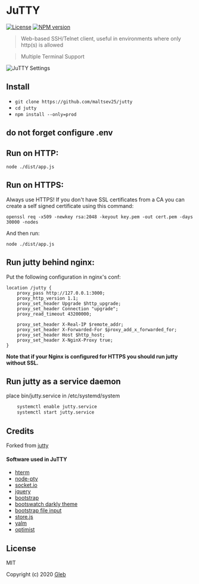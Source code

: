 # JuTTY

[![License][mit-badge]][mit-url]
[![NPM version](https://badge.fury.io/js/jutty.svg)](http://badge.fury.io/js/jutty)

> Web-based SSH/Telnet client, useful in environments where only http(s) is allowed

> Multiple Terminal Support

![JuTTY Settings](/settings.png?raw=true)

## Install

*  `git clone https://github.com/maltsev25/jutty`
*  `cd jutty`
*  `npm install --only=prod`

## do not forget configure .env

## Run on HTTP:

    node ./dist/app.js

## Run on HTTPS:

Always use HTTPS! If you don't have SSL certificates from a CA you can
create a self signed certificate using this command:

  `openssl req -x509 -newkey rsa:2048 -keyout key.pem -out cert.pem -days 30000 -nodes`

And then run:

    node ./dist/app.js

## Run jutty behind nginx:

Put the following configuration in nginx's conf:

    location /jutty {
	    proxy_pass http://127.0.0.1:3000;
	    proxy_http_version 1.1;
	    proxy_set_header Upgrade $http_upgrade;
	    proxy_set_header Connection "upgrade";
	    proxy_read_timeout 43200000;

	    proxy_set_header X-Real-IP $remote_addr;
	    proxy_set_header X-Forwarded-For $proxy_add_x_forwarded_for;
	    proxy_set_header Host $http_host;
	    proxy_set_header X-NginX-Proxy true;
    }

**Note that if your Nginx is configured for HTTPS you should run jutty without SSL.**

## Run jutty as a service daemon

place bin/jutty.service in /etc/systemd/system

```bash
    systemctl enable jutty.service
    systemctl start jutty.service
```

## Credits

Forked from [jutty](https://github.com/hobbyquaker/jutty)    

#### Software used in JuTTY

* [hterm](https://chromium.googlesource.com/apps/libapps/+/master/hterm/)
* [node-pty](https://github.com/microsoft/node-pty/)
* [socket.io](http://socket.io/)
* [jquery](https://jquery.com/)
* [bootstrap](http://getbootstrap.com/)
* [bootswatch darkly theme](https://bootswatch.com/darkly/)
* [bootstrap file input](http://plugins.krajee.com/file-input)
* [store.js](https://github.com/marcuswestin/store.js/)
* [yalm](https://github.com/hobbyquaker/yalm)
* [optimist](https://github.com/substack/node-optimist)

## License

MIT

Copyright (c) 2020 [Gleb](https://github.com/maltsev25)

[mit-badge]: https://img.shields.io/badge/License-MIT-blue.svg?style=flat
[mit-url]: LICENSE